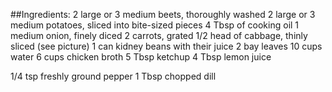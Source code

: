 ##Ingredients:
2 large or 3 medium beets, thoroughly washed
2 large or 3 medium potatoes, sliced into bite-sized pieces
4 Tbsp of cooking oil
1 medium onion, finely diced
2 carrots, grated
1/2 head of cabbage, thinly sliced (see picture)
1 can kidney beans with their juice
2 bay leaves
10 cups water
6 cups chicken broth
5 Tbsp ketchup
4 Tbsp lemon juice

1/4 tsp freshly ground pepper
1 Tbsp chopped dill

